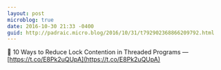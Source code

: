```yaml
---
layout: post
microblog: true
date: 2016-10-30 21:33 -0400
guid: http://padraic.micro.blog/2016/10/31/t792902368866209792.html
---
```

🔗 10 Ways to Reduce Lock Contention in Threaded Programs — [https://t.co/E8Pk2uQUpA](https://t.co/E8Pk2uQUpA)
